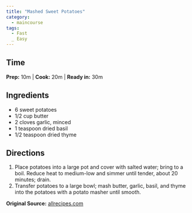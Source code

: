 ```yaml
---
title: "Mashed Sweet Potatoes"
category:
  - maincourse
tags:
  - Fast
  _ Easy
---
```


## Time
**Prep:** 10m | **Cook:** 20m | **Ready in:** 30m

## Ingredients
* 6 sweet potatoes 
* 1/2 cup butter
* 2 cloves garlic, minced
* 1 teaspoon dried basil
* 1/2 teaspoon dried thyme

## Directions
1. Place potatoes into a large pot and cover with salted water; bring to a boil. Reduce heat to medium-low and simmer until tender, about 20 minutes; drain.
2. Transfer potatoes to a large bowl; mash butter, garlic, basil, and thyme into the potatoes with a potato masher until smooth.

**Original Source:** [allrecipes.com](https://www.allrecipes.com/recipe/238536/quick-and-easy-mashed-sweet-potatoes/)
